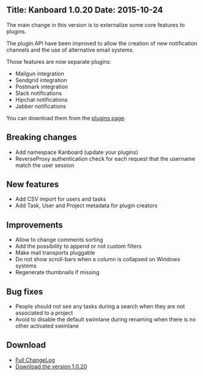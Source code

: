 Title: Kanboard 1.0.20
Date: 2015-10-24
---

The main change in this version is to externalize some core features to plugins.

The plugin API have been improved to allow the creation of new notification channels and the use of alternative email systems.

Those features are now separate plugins:

- Mailgun integration
- Sendgrid integration
- Postmark integration
- Slack notifications
- Hipchat notifications
- Jabber notifications

You can download them from the [plugins page](/plugins).

Breaking changes
----------------

- Add namespace Kanboard (update your plugins)
- ReverseProxy authentication check for each request that the username match the user session

New features
------------

* Add CSV import for users and tasks
* Add Task, User and Project metadata for plugin creators

Improvements
------------

* Allow to change comments sorting
* Add the possibility to append or not custom filters
* Make mail transports pluggable
* Do not show scroll-bars when a column is collapsed on Windows systems
* Regenerate thumbnails if missing

Bug fixes
---------

* People should not see any tasks during a search when they are not associated to a project
* Avoid to disable the default swimlane during renaming when there is no other activated swimlane

Download
--------

- [Full ChangeLog](https://github.com/fguillot/kanboard/blob/master/ChangeLog)
- [Download the version 1.0.20](https://kanboard.net/kanboard-1.0.20.zip)
